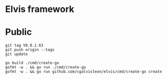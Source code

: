# Elvis framework

# Public

```
git tag V0.0.1.63
git push origin --tags
git update

go build ./cmd/create-go
gofmt -w . && go run ./cmd/create-go
gofmt -w . && go run github.com/cgalvisleon/elvis/cmd/create-go create
```
